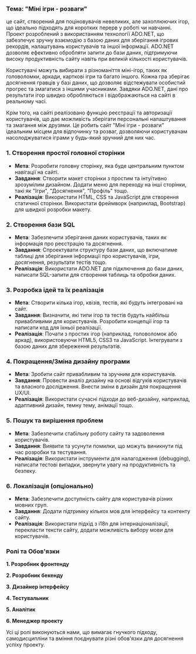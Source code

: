 ### **Тема: "Міні ігри - розваги"**
це сайт, створений для поціновувачів невеликих, але захоплюючих ігор, що ідеально підходять для коротких перерв у роботі чи навчанні. Проект розроблений з використанням технології ADO.NET, що забезпечує зручну взаємодію з базою даних для зберігання ігрових рекордів, налаштувань користувачів та іншої інформації. ADO.NET дозволяє ефективно обробляти запити до бази даних, підтримуючи високу продуктивність сайту навіть при великій кількості користувачів.

Користувачі можуть вибирати з різноманіття міні-ігор, таких як головоломки, аркади, карткові ігри та багато іншого. Кожна гра зберігає досягнення гравців у базі даних, що дозволяє відстежувати особистий прогрес та змагатися з іншими учасниками. Завдяки ADO.NET, дані про результати ігор швидко обробляються і відображаються на сайті в реальному часі.

Крім того, на сайті реалізовано функцію реєстрації та авторизації користувачів, що дає можливість зберігати персональні налаштування та змагання між друзями. Це робить сайт "Міні ігри - розваги" ідеальним місцем для відпочинку та розваг, дозволяючи користувачам насолоджуватися іграми у будь-який зручний для них час.

### 1. **Створення простої головної сторінки**
   - **Мета**: Розробити головну сторінку, яка буде центральним пунктом навігації на сайті.
   - **Завдання**: Створити макет сторінки з простим та інтуїтивно зрозумілим дизайном. Додати меню для переходу на інші сторінки, такі як "Ігри", "Досягнення", "Профіль" тощо.
   - **Реалізація**: Використати HTML, CSS та JavaScript для створення статичної сторінки. Використати фреймворк (наприклад, Bootstrap) для швидкої розробки макету.

### 2. **Створення бази SQL**
   - **Мета**: Забезпечити зберігання даних користувачів, таких як інформація про реєстрацію та досягнення.
   - **Завдання**: Спроектувати структуру бази даних, що включатиме таблиці для зберігання інформації про користувачів, ігри, досягнення, результати тестів тощо.
   - **Реалізація**: Використати ADO.NET для підключення до бази даних, написати SQL-запити для створення таблиць та обробки даних.

### 3. **Розробка ідей та їх реалізація**
   - **Мета**: Створити кілька ігор, квізів, тестів, які будуть інтегровані на сайт.
   - **Завдання**: Визначити, які типи ігор та тестів будуть найбільш привабливими для користувачів. Розробити концепції ігор та написати код для їхньої реалізації.
   - **Реалізація**: Почати з простих ігор (наприклад, головоломок або аркад), використовуючи HTML5, CSS3 та JavaScript. Інтегрувати з базою даних для збереження результатів.

### 4. **Покращення/Зміна дизайну програми**
   - **Мета**: Зробити сайт привабливим та зручним для користувачів.
   - **Завдання**: Провести аналіз дизайну на основі відгуків користувачів та власного дослідження. Внести зміни в дизайн для покращення UX/UI.
   - **Реалізація**: Використати сучасні підходи до веб-дизайну, наприклад, адаптивний дизайн, темну тему, анімації тощо.

### 5. **Пошук та вирішення проблем**
   - **Мета**: Забезпечити стабільну роботу сайту та задоволення користувачів.
   - **Завдання**: Виявити та усунути помилки, що можуть виникнути під час розробки та тестування.
   - **Реалізація**: Використати інструменти для налагодження (debugging), написати тестові випадки, звернути увагу на продуктивність та безпеку.

### 6. **Локалізація (опціонально)**
   - **Мета**: Забезпечити доступність сайту для користувачів різних мовних груп.
   - **Завдання**: Додати підтримку кількох мов для інтерфейсу та контенту сайту.
   - **Реалізація**: Використати підхід з i18n для інтернаціоналізації, перекласти тексти сайту, додати можливість вибору мови для користувачів.


 ### **Ролі та Обов'язки**
 
**1. Розробник фронтенду**

**2. Розробник бекенду**

**3. Дизайнер інтерфейсу**

**4. Тестувальник**

**5. Аналітик**

**6. Менеджер проекту**

Усі ці ролі виконуються нами, що вимагає гнучкого підходу, самодисципліни та вміння поєднувати різні обов'язки для досягнення успіху проекту.
